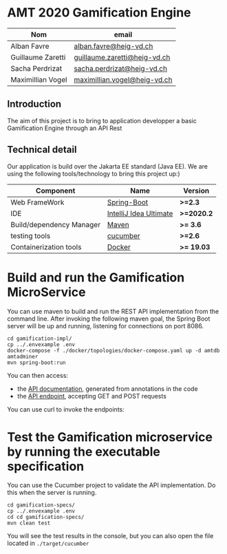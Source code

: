 # AMT 2020 Gamification Engine

| Nom               | email                        |
| ----------------- | ---------------------------- |
| Alban Favre       | alban.favre@heig-vd.ch       |
| Guillaume Zaretti | guillaume.zaretti@heig-vd.ch |
| Sacha Perdrizat   | sacha.perdrizat@heig-vd.ch   |
| Maximillian Vogel | maximillian.vogel@heig-vd.ch  |

## Introduction
The aim of this project is to bring to application developper a basic Gamification Engine through an API Rest

## Technical detail

Our application is build over the Jakarta EE standard (Java EE). We are using the following tools/technology to bring this project up:)

| Component                     | Name                                                      | Version      |
| ----------------------------- | --------------------------------------------------------- | ------------ |
| Web FrameWork                 | [Spring-Boot](https://spring.io/projects/spring-boot)     | __>=2.3__    |
| IDE                           | [IntelliJ Idea Ultimate](https://www.jetbrains.com/idea/) | __>=2020.2__ |
| Build/dependency Manager      | [Maven](https://maven.apache.org/)                        | __>= 3.6__   |
| testing tools                 | [cucumber](https://cucumber.io/)                          | __>=2.6__    |
| Containerization tools        | [Docker](https://www.docker.com/)                         | __>= 19.03__ |

# Build and run the Gamification MicroService

You can use maven to build and run the REST API implementation from the command line. After invoking the following maven goal, the Spring Boot server will be up and running, listening for connections on port 8086.

```
cd gamification-impl/
cp ../.envexample .env
docker-compose -f ./docker/topologies/docker-compose.yaml up -d amtdb amtadminer
mvn spring-boot:run
```

You can then access:

* the [API documentation](http://localhost:8086/swagger-ui.html), generated from annotations in the code
* the [API endpoint](http://localhost:8086/), accepting GET and POST requests

You can use curl to invoke the endpoints:

# Test the Gamification microservice by running the executable specification

You can use the Cucumber project to validate the API implementation. Do this when the server is running.

```
cd gamification-specs/
cp ../.envexample .env
cd cd gamification-specs/
mvn clean test
```
You will see the test results in the console, but you can also open the file located in `./target/cucumber`

